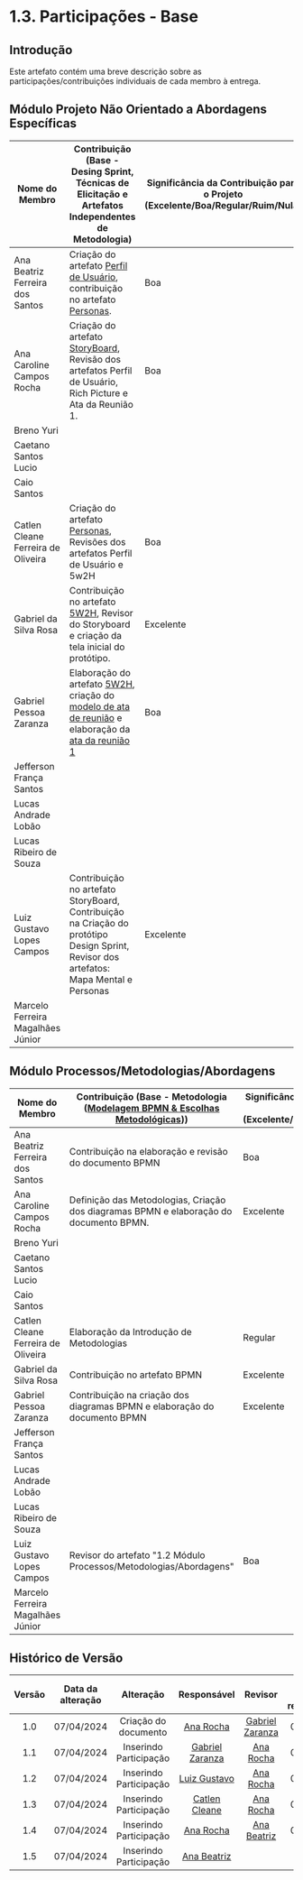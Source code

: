 # 1.3. Participações - Base

## Introdução

Este artefato contém uma breve descrição sobre as participações/contribuições individuais de cada membro à entrega. 

## Módulo Projeto Não Orientado a Abordagens Específicas
<!-- TODOS DEVEM PARTICIPAR, MOSTRANDO SEUS PONTOS DE VISTA E COMO COLABORARAM NESSA ETAPA DA ENTREGA. -->

<!-- | Fulano | 1. Participação nas Etapas da Design Sprint elaborando artefatos | Boa | -->

|Nome do Membro | Contribuição (Base - Desing Sprint, Técnicas de Elicitação e Artefatos Independentes de Metodologia) | Significância da Contribuição para o Projeto (Excelente/Boa/Regular/Ruim/Nula) |
| --- | --- | --- |
| Ana Beatriz Ferreira dos Santos  | Criação do artefato [Perfil de Usuário](../Base/perfil-usuario.md), contribuição no artefato [Personas](../Base/personas.md). | Boa |
| Ana Caroline Campos Rocha  | Criação do artefato [StoryBoard](../Base/storyboard.md), Revisão dos artefatos Perfil de Usuário, Rich Picture e Ata da Reunião 1. | Boa |
| Breno Yuri |  |  |
| Caetano Santos Lucio |  |  |
| Caio Santos |  |  |
| Catlen Cleane Ferreira de Oliveira | Criação do artefato [Personas](../Base/personas.md), Revisões dos artefatos Perfil de Usuário e 5w2H | Boa |
| Gabriel da Silva Rosa | Contribuição no artefato [5W2H](../Base/5w2h.md), Revisor do Storyboard e criação da tela inicial do protótipo. | Excelente |
| Gabriel Pessoa Zaranza | Elaboração do artefato [5W2H](../Base/5w2h.md), criação do [modelo de ata de reunião](../ata_reuniao/modelo_ata.md) e elaboração da [ata da reunião 1](../ata_reuniao/reuniao1.md) | Boa |
| Jefferson França Santos |  |  |
| Lucas Andrade Lobão |  |  |
| Lucas Ribeiro de Souza |  |  |
| Luiz Gustavo Lopes Campos | Contribuição no artefato StoryBoard, Contribuição na Criação do protótipo Design Sprint, Revisor dos artefatos: Mapa Mental e Personas | Excelente |
| Marcelo Ferreira Magalhães Júnior |  |  |

## Módulo Processos/Metodologias/Abordagens
<!-- TODOS DEVEM PARTICIPAR, MOSTRANDO SEUS PONTOS DE VISTA E COMO COLABORARAM NESSA ETAPA DA ENTREGA. -->

<!-- | Fulano | 1. Modelagem da atividade ATIVIDADE_X. 2. Participação no subprocesso SUBPROCESSO_Y | Regular | -->

|Nome do Membro | Contribuição (Base - Metodologia ([Modelagem BPMN & Escolhas Metodológicas](../Base/1.2.ProcessosMetodologiasAbordagens.md))) | Significância da Contribuição para o Projeto (Excelente/Boa/Regular/Ruim/Nula) |
| --- | --- | --- |
| Ana Beatriz Ferreira dos Santos | Contribuição na elaboração e revisão do documento BPMN | Boa |
| Ana Caroline Campos Rocha | Definição das Metodologias, Criação dos diagramas BPMN e elaboração do documento BPMN. | Excelente |
| Breno Yuri |  |  |
| Caetano Santos Lucio |  |  |
| Caio Santos |  |  |
| Catlen Cleane Ferreira de Oliveira | Elaboração da Introdução de Metodologias | Regular |
| Gabriel da Silva Rosa | Contribuição no artefato BPMN | Excelente |
| Gabriel Pessoa Zaranza | Contribuição na criação dos diagramas BPMN e elaboração do documento BPMN | Excelente |
| Jefferson França Santos |  |  |
| Lucas Andrade Lobão |  |  |
| Lucas Ribeiro de Souza |  |  |
| Luiz Gustavo Lopes Campos | Revisor do artefato "1.2 Módulo Processos/Metodologias/Abordagens" | Boa |
| Marcelo Ferreira Magalhães Júnior |  |  |


##  Histórico de Versão

|  Versão  |   Data da alteração  |   Alteração  |  Responsável  |  Revisor  | Data de revisão |
| :--------: | :--------------------: | :-----------: | :--------------: | :--------: | :-----------------: |
|     1.0     |    07/04/2024   |  Criação do documento  |  [Ana Rocha](https://www.github.com/anaaroch)   | [Gabriel Zaranza](https://www.github.com/GZaranza) | 07/04 |
|     1.1     |    07/04/2024   |  Inserindo Participação  |  [Gabriel Zaranza](https://www.github.com/GZaranza)   | [Ana Rocha](https://www.github.com/anaaroch) | 07/04 |
|     1.2     |    07/04/2024   |  Inserindo Participação  |  [Luiz Gustavo](https://www.github.com/Luiz-GL-Campos)   | [Ana Rocha](https://www.github.com/anaaroch) | 07/04 |
|     1.3     |    07/04/2024   |  Inserindo Participação  |  [Catlen Cleane](https://www.github.com/catlenc)   | [Ana Rocha](https://www.github.com/anaaroch) | 07/04 |
|     1.4     |    07/04/2024   |  Inserindo Participação  |  [Ana Rocha](https://www.github.com/anaaroch)   | [Ana Beatriz](https://www.github.com/anabfs)  | 07/04 |
|     1.5     |    07/04/2024   |  Inserindo Participação  |  [Ana Beatriz](https://www.github.com/anabfs)   |  |  |
